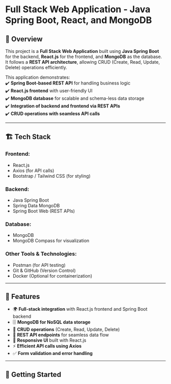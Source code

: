 # Full Stack Web Application - Java Spring Boot, React, and MongoDB  

## 📌 Overview  
This project is a **Full Stack Web Application** built using **Java Spring Boot** for the backend, **React.js** for the frontend, and **MongoDB** as the database. It follows a **REST API architecture**, allowing CRUD (Create, Read, Update, Delete) operations efficiently.  

This application demonstrates:  
✔️ **Spring Boot-based REST API** for handling business logic  
✔️ **React.js frontend** with user-friendly UI  
✔️ **MongoDB database** for scalable and schema-less data storage  
✔️ **Integration of backend and frontend via REST APIs**  
✔️ **CRUD operations with seamless API calls**  

---

## 🏗️ Tech Stack  
### **Frontend:**  
- React.js  
- Axios (for API calls)  
- Bootstrap / Tailwind CSS (for styling)  

### **Backend:**  
- Java Spring Boot  
- Spring Data MongoDB  
- Spring Boot Web (REST APIs)  

### **Database:**  
- MongoDB  
- MongoDB Compass for visualization  

### **Other Tools & Technologies:**  
- Postman (for API testing)  
- Git & GitHub (Version Control)  
- Docker (Optional for containerization)  

---

## 📜 Features  
- 🌍 **Full-stack integration** with React.js frontend and Spring Boot backend  
- 🗄️ **MongoDB for NoSQL data storage**  
- 📝 **CRUD operations** (Create, Read, Update, Delete)  
- 🔗 **REST API endpoints** for seamless data flow  
- 🎨 **Responsive UI** built with React.js  
- ⚡ **Efficient API calls using Axios**  
- ✅ **Form validation and error handling**  

---

## 🚀 Getting Started  

